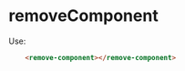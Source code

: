# removeComponent

<remove-component></remove-component>

Use:

```html
	<remove-component></remove-component>
```
